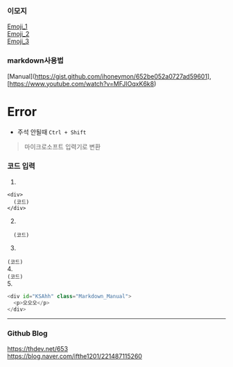 ### 이모지
[Emoji_1](https://steemit.com/steemkr-guide/@snow-airline/steemkr-quick-start-guide)  
[Emoji_2](https://www.iemoji.com/#?category=symbols&version=36&theme=appl&skintone=default)  
[Emoji_3](https://gist.github.com/rxaviers/7360908)  

### markdown사용법
[Manual](https://gist.github.com/ihoneymon/652be052a0727ad59601], [https://www.youtube.com/watch?v=MFJIOqxK6k8)  

# Error  
- 주석 안될때
```Ctrl + Shift```  
> 마이크로소프트 입력기로 변환

### 코드 입력  
1.
~~~
<div>
  (코드)
</div>
~~~
2.
```
  (코드)
```
3.
`(코드)`  
4.  
```(코드)```  
5.
```python
<div id="KSAhh" class="Markdown_Manual">
  <p>오오오</p>
</div>
```
- - - 

### Github Blog  
https://thdev.net/653  
https://blog.naver.com/ifthe1201/221487115260
